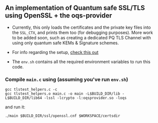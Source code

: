 ## An implementation of Quantum safe SSL/TLS using OpenSSL + the oqs-provider

- Currently, this only loads the certificates and the private key files into the `SSL_CTX`, and prints them too (for debugging purposes). More work to be added soon, such as creating a dedicated PQ TLS Channel with using only quantum safe KEMs & Signature schemes.

- For info regarding the setup, [check this out](https://github.com/lakshya-chopra/openssl_installation/blob/main/oqs_provider_setup.md)

- The `env.sh` contains all the required environment variables to run this code.

### Compile `main.c` using (assuming you've run `env.sh`)
```
gcc tlstest_helpers.c -c
gcc tlstest_helpers.o main.c -o main -L$BUILD_DIR/lib -L$BUILD_DIR/lib64 -lssl -lcrypto -l:oqsprovider.so -loqs
```
and run it:
```
./main $BUILD_DIR/ssl/openssl.cnf $WORKSPACE/certsdir
```

